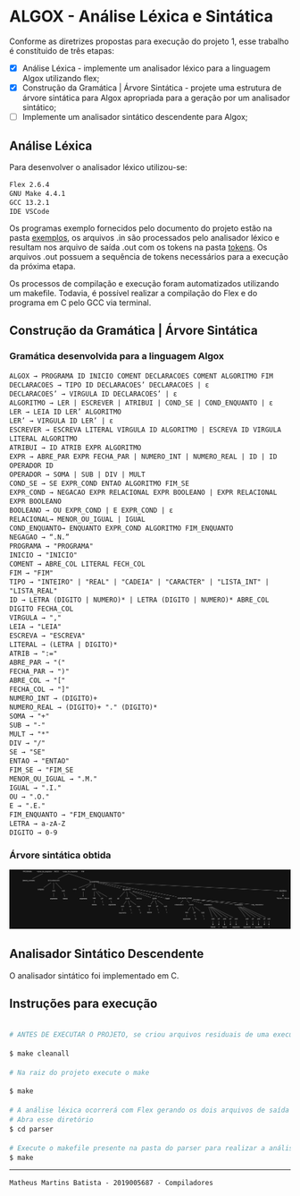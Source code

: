 # ALGOX - Análise Léxica e Sintática
Conforme as diretrizes propostas para execução do projeto 1, esse trabalho é constítuido de três etapas:

 - [x] Análise Léxica - implemente um analisador léxico para a linguagem Algox utilizando flex;
 - [x] Construção da Gramática | Árvore Sintática - projete uma estrutura de árvore sintática para Algox apropriada para a geração por um analisador sintático;
 - [ ] Implemente um analisador sintático descendente para Algox;

## Análise Léxica
Para desenvolver o analisador léxico utilizou-se:

    Flex 2.6.4
    GNU Make 4.4.1
    GCC 13.2.1
    IDE VSCode

Os programas exemplo fornecidos pelo documento do projeto estão na pasta [exemplos](/algox/Parte_1/exemplos/), os arquivos .in são processados pelo analisador léxico e resultam nos arquivo de saída .out com os tokens na pasta [tokens](/algox/Parte_1/tokens/). Os arquivos .out possuem a sequência de tokens necessários para a execução da próxima etapa.

Os processos de compilação e execução foram automatizados utilizando um makefile. Todavia, é possível realizar a compilação do Flex e do programa em C pelo GCC via terminal.

## Construção da Gramática | Árvore Sintática
### Gramática desenvolvida para a linguagem Algox
    ALGOX → PROGRAMA ID INICIO COMENT DECLARACOES COMENT ALGORITMO FIM
    DECLARACOES → TIPO ID DECLARACOES’ DECLARACOES | ε
    DECLARACOES’ → VIRGULA ID DECLARACOES’ | ε
    ALGORITMO → LER | ESCREVER | ATRIBUI | COND_SE | COND_ENQUANTO | ε
    LER → LEIA ID LER’ ALGORITMO
    LER’ → VIRGULA ID LER’ | ε
    ESCREVER → ESCREVA LITERAL VIRGULA ID ALGORITMO | ESCREVA ID VIRGULA LITERAL ALGORITMO
    ATRIBUI → ID ATRIB EXPR ALGORITMO
    EXPR → ABRE_PAR EXPR FECHA_PAR | NUMERO_INT | NUMERO_REAL | ID | ID OPERADOR ID
    OPERADOR → SOMA | SUB | DIV | MULT
    COND_SE → SE EXPR_COND ENTAO ALGORITMO FIM_SE
    EXPR_COND → NEGACAO EXPR RELACIONAL EXPR BOOLEANO | EXPR RELACIONAL EXPR BOOLEANO
    BOOLEANO → OU EXPR_COND | E EXPR_COND | ε
    RELACIONAL→ MENOR_OU_IGUAL | IGUAL
    COND_ENQUANTO→ ENQUANTO EXPR_COND ALGORITMO FIM_ENQUANTO
    NEGAGAO → “.N.”
    PROGRAMA → "PROGRAMA"
    INICIO → "INICIO"
    COMENT → ABRE_COL LITERAL FECH_COL
    FIM → "FIM"
    TIPO → "INTEIRO" | "REAL" | "CADEIA" | "CARACTER" | "LISTA_INT" | "LISTA_REAL"
    ID → LETRA (DIGITO | NUMERO)* | LETRA (DIGITO | NUMERO)* ABRE_COL DIGITO FECHA_COL
    VIRGULA → ","
    LEIA → "LEIA"
    ESCREVA → "ESCREVA"
    LITERAL → (LETRA | DIGITO)*
    ATRIB → ":="
    ABRE_PAR → "("
    FECHA_PAR → ")"
    ABRE_COL → "["
    FECHA_COL → "]"
    NUMERO_INT → (DIGITO)+
    NUMERO_REAL → (DIGITO)+ "." (DIGITO)*
    SOMA → "+"
    SUB → "-"
    MULT → "*"
    DIV → "/"
    SE → "SE"
    ENTAO → "ENTAO"
    FIM_SE → "FIM_SE
    MENOR_OU_IGUAL → ".M."
    IGUAL → ".I."
    OU → ".O."
    E → ".E."
    FIM_ENQUANTO → "FIM_ENQUANTO"
    LETRA → a-zA-Z
    DIGITO → 0-9

### Árvore sintática obtida
![árvore](/algox/Parte_1/arvore.png)

## Analisador Sintático Descendente
O analisador sintático foi implementado em C.

## Instruções para execução

```bash

# ANTES DE EXECUTAR O PROJETO, se criou arquivos residuais de uma execução anterior, limpe esses arquivo com o comando abaixo no diretório ALGOX

$ make cleanall

# Na raiz do projeto execute o make

$ make

# A análise léxica ocorrerá com Flex gerando os dois arquivos de saída na pasta parser
# Abra esse diretório
$ cd parser

# Execute o makefile presente na pasta do parser para realizar a análise sintática
$ make

```
***
    Matheus Martins Batista - 2019005687 - Compiladores